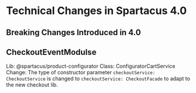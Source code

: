 # Technical Changes in Spartacus 4.0

## Breaking Changes Introduced in 4.0

## CheckoutEventModulse
Lib: @spartacus/product-configurator
Class: ConfiguratorCartService
Change: The type of constructor parameter `checkoutService: CheckoutService` is changed to `checkoutService: CheckoutFacade` to adapt to the new checkout lib. 
